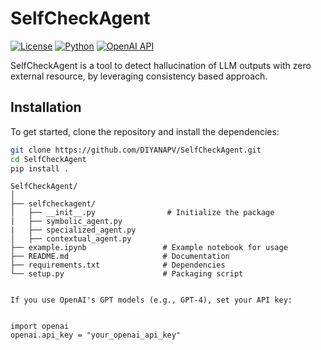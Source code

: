 # SelfCheckAgent


[![License](https://img.shields.io/badge/License-MIT-blue.svg)](LICENSE)
[![Python](https://img.shields.io/badge/Python-3.8%2B-blue.svg)](https://www.python.org/)
[![OpenAI API](https://img.shields.io/badge/OpenAI-GPT--4-blue)](https://platform.openai.com/)

SelfCheckAgent is a tool to detect hallucination of LLM outputs with zero external resource, by leveraging consistency based approach.

## Installation

To get started, clone the repository and install the dependencies:

```bash
git clone https://github.com/DIYANAPV/SelfCheckAgent.git
cd SelfCheckAgent
pip install .

```



```plaintext
SelfCheckAgent/
│
├── selfcheckagent/               
│   ├── __init__.py                # Initialize the package
|   ├── symbolic_agent.py
|   ├── specialized_agent.py
│   ├── contextual_agent.py        
├── example.ipynb                 # Example notebook for usage
├── README.md                     # Documentation
├── requirements.txt              # Dependencies
└── setup.py                      # Packaging script


If you use OpenAI's GPT models (e.g., GPT-4), set your API key:


import openai
openai.api_key = "your_openai_api_key"
```



```


